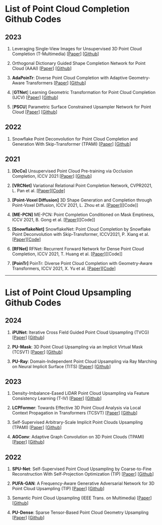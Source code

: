 # List of Point Cloud Completion Github Codes
## 2023
1. Leveraging Single-View Images for Unsupervised 3D Point Cloud Completion (T-Multimedia) [[Paper](https://ieeexplore.ieee.org/document/10349937)] [[Github](https://github.com/ltwu6/cross-pcc)]

1.  Orthogonal Dictionary Guided Shape Completion Network for Point Cloud (AAAI) [[Paper](https://ojs.aaai.org/index.php/AAAI/article/view/27845)] [[Github](https://github.com/corecai163/ODGNet)]

1. **AdaPoinTr**: Diverse Point Cloud Completion with Adaptive Geometry-Aware Transformers [[Paper](https://ieeexplore.ieee.org/document/10232862)] [[Github](https://github.com/yuxumin/PoinTr)]

1. [**GTNet**] Learning Geometric Transformation for Point Cloud Completion (IJCV) [[Paper](https://link.springer.com/article/10.1007/s11263-023-01820-y)] [[Github](https://github.com/aipixel/GTNet)]

1. [**PSCU**] Parametric Surface Constrained Upsampler Network for Point Cloud [[Paper](https://ojs.aaai.org/index.php/AAAI/article/view/25097/24869)] [[Github](https://github.com/corecai163/pscu)]
## 2022
1. Snowflake Point Deconvolution for Point Cloud Completion and Generation With Skip-Transformer (TPAMI) [[Paper](https://ieeexplore.ieee.org/document/9928787)] [[Github](https://github.com/allenxiangx/snowflakenet)]

## 2021
1. **[OcCo]** Unsupervised Point Cloud Pre-training via Occlusion Completion, ICCV 2021 [[Paper](https://openaccess.thecvf.com/content/ICCV2021/papers/Wang_Unsupervised_Point_Cloud_Pre-Training_via_Occlusion_Completion_ICCV_2021_paper.pdf)] [[Github](https://github.com/hansen7/OcCo)]

1. **[VRCNet]** Variational Relational Point Completion Network, CVPR2021, L. Pan et al. [[Paper]](https://arxiv.org/abs/2104.10154)[[Code]](https://github.com/paul007pl/VRCNet)

1. **[Point-Voxel Diffusion]** 3D Shape Generation and Completion through Point-Voxel Diffusion, ICCV 2021, L. Zhou et al. [[Paper]](https://openaccess.thecvf.com/content/ICCV2021/papers/Zhou_3D_Shape_Generation_and_Completion_Through_Point-Voxel_Diffusion_ICCV_2021_paper.pdf)[[Code]]

1. **[ME-PCN]** ME-PCN: Point Completion Conditioned on Mask Emptiness, ICCV 2021, B. Gong et al. [[Paper]](https://openaccess.thecvf.com/content/ICCV2021/papers/Gong_ME-PCN_Point_Completion_Conditioned_on_Mask_Emptiness_ICCV_2021_paper.pdf)[[Code]]

1. **[SnowflakeNet]** SnowflakeNet: Point Cloud Completion by Snowflake Point Deconvolution with Skip-Transformer, ICCV2021, P. Xiang et al. [[Paper]](https://arxiv.org/abs/2108.04444)[[Code]](https://github.com/AllenXiangX/SnowflakeNet)

1. **[RFNet]** RFNet: Recurrent Forward Network for Dense Point Cloud Completion, ICCV 2021, T. Huang et al. [[Paper]](https://openaccess.thecvf.com/content/ICCV2021/papers/Huang_RFNet_Recurrent_Forward_Network_for_Dense_Point_Cloud_Completion_ICCV_2021_paper.pdf)[[Code]]

1. **[PoinTr]** PoinTr: Diverse Point Cloud Completion with Geometry-Aware Transformers, ICCV 2021, X. Yu et al. [[Paper]](https://arxiv.org/abs/2108.08839)[[Code]](https://github.com/yuxumin/PoinTr)

---
# List of Point Cloud Upsampling Github Codes

## 2024
1. **iPUNet**: Iterative Cross Field Guided Point Cloud Upsampling (TVCG) [[Paper](https://ieeexplore.ieee.org/document/10288350)] [[Github](https://github.com/GSW-D/iPUNet)]

1. **PU-Mask**: 3D Point Cloud Upsampling via an Implicit Virtual Mask (TCSVT) [[Paper](https://ieeexplore.ieee.org/document/10445295/)] [[Github](https://github.com/liuhaoyun/PU-Mask)]

1. **PU-Ray**: Domain-Independent Point Cloud Upsampling via Ray Marching on Neural Implicit Surface (TITS) [[Paper](https://ieeexplore.ieee.org/document/10508258)] [[Github](https://github.com/sum1lim/PU-Ray)]

## 2023
1. Density-Imbalance-Eased LiDAR Point Cloud Upsampling via Feature Consistency Learning (T-IV) [[Paper](https://ieeexplore.ieee.org/document/9743721)] [[Github](https://github.com/nycu-acm/Density-Imbalance-Eased)]

1. **LCPFormer**: Towards Effective 3D Point Cloud Analysis via Local Context Propagation in Transformers (TCSVT) [[Paper](https://ieeexplore.ieee.org/document/10049597)] [[Github](https://github.com/zhh6425/LocalContextPropagation)]

1. Self-Supervised Arbitrary-Scale Implicit Point Clouds Upsampling (TPAMI) [[Paper](https://ieeexplore.ieee.org/document/10159515)] [[Github](https://github.com/xnowbzhao/sapcu)]

1. **AGConv**: Adaptive Graph Convolution on 3D Point Clouds (TPAMI) [[Paper](https://ieeexplore.ieee.org/document/10024001)] [[Github](https://github.com/hrzhou2/AdaptConv-master)]


## 2022
1. **SPU-Net**: Self-Supervised Point Cloud Upsampling by Coarse-to-Fine Reconstruction With Self-Projection Optimization (TIP) [[Paper](https://ieeexplore.ieee.org/document/9794769)] [[Github](https://github.com/liuxinhai/SPU-Net)]

1. **PUFA-GAN**: A Frequency-Aware Generative Adversarial Network for 3D Point Cloud Upsampling (TIP) [[Paper](https://ieeexplore.ieee.org/document/9961237)] [[Github](https://github.com/yuanhui0325/PUFA-GAN)]

1. Semantic Point Cloud Upsampling (IEEE Trans. on Multimedia) [[Paper](https://ieeexplore.ieee.org/document/9738472)] [[Github](https://github.com/yuanhui0325/PUFA-GAN)]

1. **PU-Dense**: Sparse Tensor-Based Point Cloud Geometry Upsampling [[Paper](https://ieeexplore.ieee.org/document/9794916)] [[Github](https://github.com/aniqueakhtar/PointCloudUpsampling)]
